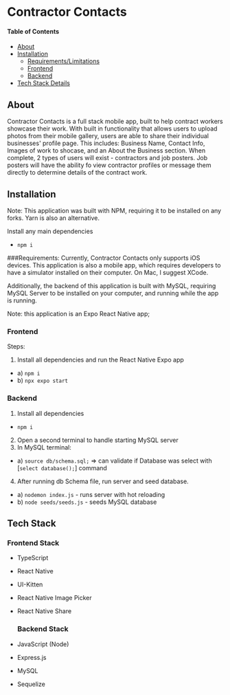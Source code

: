 # Contractor Contacts

#### Table of Contents
- [About](#About)
- [Installation](#About)
  - [Requirements/Limitations](#Requirements) 
  - [Frontend](#Frontend)
  - [Backend](#Backend)
- [Tech Stack Details](#About)



## About
Contractor Contacts is a full stack mobile app, built to help contract workers showcase their work. With built in functionality that allows users to upload photos from their mobile gallery, users are able to share their individual businesses' profile page. This includes: Business Name, Contact Info, Images of work to shocase, and an About the Business section. When complete, 2 types of users will exist - contractors and job posters. Job posters will have the ability fo view contractor profiles or message them directly to determine details of the contract work.

## Installation
Note: This application was built with NPM, requiring it to be installed on any forks. Yarn is also an alternative.

Install any main dependencies
 - `npm i`

###Requirements:
Currently, Contractor Contacts only supports iOS devices. This application is also a mobile app, which requires developers to have a simulator installed on their computer. On Mac, I suggest XCode.

Additionally, the backend of this application is built with MySQL, requiring MySQL Server to be installed on your computer, and running while the app is running.

Note: this application is an Expo React Native app;
  ### Frontend
Steps: 
1. Install all dependencies and run the React Native Expo app
  - a) `npm i`
  - b) `npx expo start`

  ### Backend
1. Install all dependencies
  - `npm i`
2. Open a second terminal to handle starting MySQL server
3. In MySQL terminal:
  - a) `source db/schema.sql;` => can validate if Database was select with [`select database();`] command
4. After running db Schema file, run server and seed database.
  - a) `nodemon index.js` - runs server with hot reloading
  - b) `node seeds/seeds.js` - seeds MySQL database

## Tech Stack
  ### Frontend Stack 
- TypeScript
- React Native
- UI-Kitten
- React Native Image Picker
- React Native Share

  ### Backend Stack
- JavaScript (Node)
- Express.js
- MySQL 
- Sequelize



